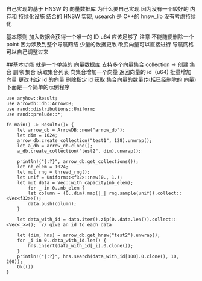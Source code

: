 自己实现的基于 HNSW 的 向量数据库
为什么要自己实现 因为没有一个较好的 内存和 持续化设施 结合的 HNSW 实现, usearch 是 C++的 hnsw_lib 没有考虑持续化

基本原则 加入数据会获得一个唯一的 ID u64 应该足够了
注意 不能随便删除一个 point 因为涉及到整个导航网络 少量的数据更改 改变向量可以直接进行 导航网格可以自己调整过来

##基本功能
就是一个单纯的 向量数据库 支持多个向量集合
collection -> 创建 集合 删除 集合 获取集合列表
向集合增加一个向量 返回向量的 id（u64)
批量增加向量
更改 指定 id 的向量
删除指定 id
获取 集合向量的数量(包括已经删除的 向量)
下面是一个简单的示例程序
```
use anyhow::Result;
use arrowdb::db::ArrowDB;
use rand::distributions::Uniform;
use rand::prelude::*;

fn main() -> Result<()> {
    let arrow_db = ArrowDB::new("arrow_db");
    let dim = 1024;
    arrow_db.create_collection("test1", 128).unwrap();
    let a_db = arrow_db.clone();
    a_db.create_collection("test2", dim).unwrap();

    println!("{:?}", arrow_db.get_collections());
    let nb_elem = 1024;
    let mut rng = thread_rng();
    let unif = Uniform::<f32>::new(0., 1.);
    let mut data = Vec::with_capacity(nb_elem);
        for _ in 0..nb_elem {
        let column = (0..dim).map(|_| rng.sample(unif)).collect::<Vec<f32>>();
        data.push(column);
    }

    let data_with_id = data.iter().zip(0..data.len()).collect::<Vec<_>>();  // give an id to each data

    let (dim, hns) = arrow_db.get_hnsw("test2").unwrap();
    for _i in 0..data_with_id.len() {
        hns.insert(data_with_id[_i].0.clone());
    }
    println!("{:?}", hns.search(data_with_id[100].0.clone(), 10, 200));
    Ok(())
}
